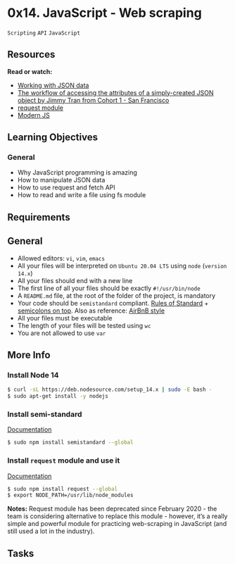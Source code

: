 # 0x14. JavaScript - Web scraping
`Scripting` `API` `JavaScript`

## Resources
__Read or watch:__
- [Working with JSON data](https://developer.mozilla.org/en-US/docs/Learn/JavaScript/Objects/JSON)
- [The workflow of accessing the attributes of a simply-created JSON object by Jimmy Tran from Cohort 1 - San Francisco](https://medium.com/@vietkieutie/the-workflow-of-accessing-the-attributes-of-a-simply-created-json-object-82a5b33e2319)
- [request module](https://github.com/request/request)
- [Modern JS](https://github.com/mbeaudru/modern-js-cheatsheet)

## Learning Objectives
### General
- Why JavaScript programming is amazing
- How to manipulate JSON data
- How to use request and fetch API
- How to read and write a file using fs module

## Requirements
## General
- Allowed editors: `vi`, `vim`, `emacs`
- All your files will be interpreted on `Ubuntu 20.04 LTS` using `node` (`version 14.x`)
- All your files should end with a new line
- The first line of all your files should be exactly `#!/usr/bin/node`
- A `README.md` file, at the root of the folder of the project, is mandatory
- Your code should be `semistandard` compliant. [Rules of Standard](https://standardjs.com/rules.html) + [semicolons on top](https://github.com/standard/semistandard). Also as reference: [AirBnB style](https://github.com/airbnb/javascript)
- All your files must be executable
- The length of your files will be tested using `wc`
- You are not allowed to use `var`

## More Info
### Install Node 14
```Bash
$ curl -sL https://deb.nodesource.com/setup_14.x | sudo -E bash -
$ sudo apt-get install -y nodejs
```

### Install semi-standard
[Documentation](https://github.com/standard/semistandard)
```Bash
$ sudo npm install semistandard --global
```

### Install `request` module and use it
[Documentation](https://github.com/request/request)
```Bash
$ sudo npm install request --global
$ export NODE_PATH=/usr/lib/node_modules
```

__Notes:__ Request module has been deprecated since February 2020 - the team is considering alternative to replace this module - however, it’s a really simple and powerful module for practicing web-scraping in JavaScript (and still used a lot in the industry).


## Tasks

